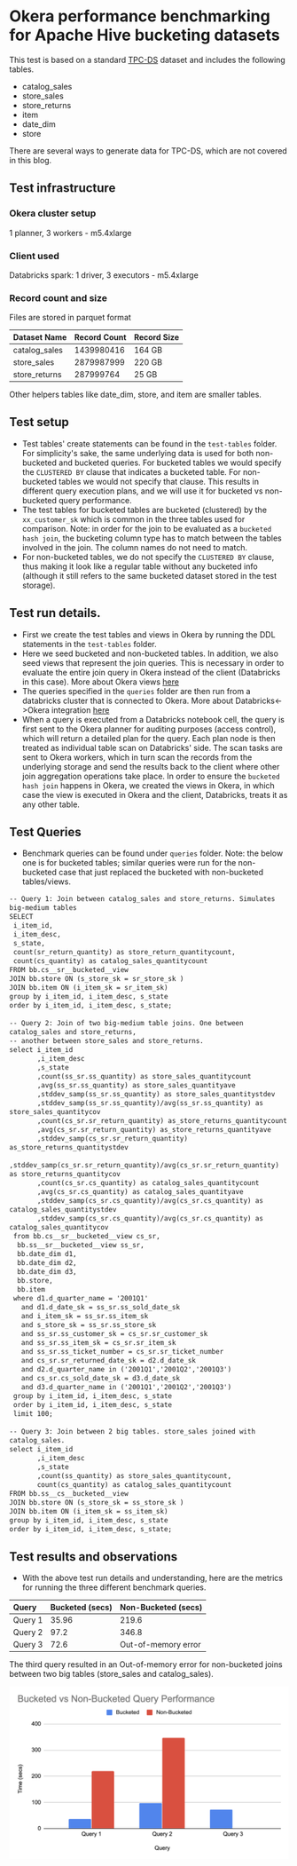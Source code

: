 # Okera performance benchmarking for Apache Hive bucketing datasets

This test is based on a standard [TPC-DS](http://www.tpc.org/tpcds/) dataset and includes the following tables.
* catalog_sales
* store_sales
* store_returns
* item
* date_dim
* store

There are several ways to generate data for TPC-DS, which are not covered in this blog.

## Test infrastructure

### Okera cluster setup
1 planner, 3 workers - m5.4xlarge

### Client used
Databricks spark: 1 driver, 3 executors - m5.4xlarge

### Record count and size
Files are stored in parquet format

| Dataset Name |  Record Count | Record Size |
| :------------------ | :---------- | :---------- |
| catalog_sales      | 1439980416 | 164 GB |
| store_sales      | 2879987999 | 220 GB |
| store_returns      | 287999764 | 25 GB |

Other helpers tables like date_dim, store, and item are smaller tables.

## Test setup
* Test tables' create statements can be found in the `test-tables` folder. For simplicity's sake, the same underlying data is used for both non-bucketed and bucketed queries. For bucketed tables we would specify the `CLUSTERED BY` clause that indicates a bucketed table. For non-bucketed tables we would not specify that clause. This results in different query execution plans, and we will use it for bucketed vs non-bucketed query performance.
* The test tables for bucketed tables are bucketed (clustered) by the `xx_customer_sk` which is common in the three tables used for comparison. Note: in order for the join to be evaluated as a `bucketed hash join`, the bucketing column type has to match between the tables involved in the join. The column names do not need to match.
* For non-bucketed tables, we do not specify the `CLUSTERED BY` clause, thus making it look like a regular table without any bucketed info (although it still refers to the same bucketed dataset stored in the test storage).


## Test run details.
* First we create the test tables and views in Okera by running the DDL statements in the `test-tables` folder.
* Here we seed bucketed and non-bucketed tables. In addition, we also seed views that represent the join queries. This is necessary in order to evaluate the entire join query in Okera instead of the client (Databricks in this case). More about Okera views [here](https://docs.okera.com/odas/latest/integrate/hive-best-practices/#external-views)
* The queries specified in the `queries` folder are then run from a databricks cluster that is connected to Okera. More about Databricks<->Okera integration [here](https://docs.okera.com/odas/latest/integrate/databricks-integration/)
* When a query is executed from a Databricks notebook cell, the query is first sent to the Okera planner for auditing purposes (access control), which will return a detailed plan for the query. Each plan node is then treated as individual table scan on Databricks' side. The scan tasks are sent to Okera workers, which in turn scan the records from the underlying storage and send the results back to the client where other join aggregation operations take place. In order to ensure the `bucketed hash join` happens in Okera, we created the views in Okera, in which case the view is executed in Okera and the client, Databricks, treats it as any other table.

## Test Queries
* Benchmark queries can be found under `queries` folder. Note: the below one is for bucketed tables; similar queries were run for the non-bucketed case that just replaced the bucketed with non-bucketed tables/views.
```
-- Query 1: Join between catalog_sales and store_returns. Simulates big-medium tables
SELECT
 i_item_id,
 i_item_desc,
 s_state,
 count(sr_return_quantity) as store_return_quantitycount,
 count(cs_quantity) as catalog_sales_quantitycount
FROM bb.cs__sr__bucketed__view
JOIN bb.store ON (s_store_sk = sr_store_sk )
JOIN bb.item ON (i_item_sk = sr_item_sk)
group by i_item_id, i_item_desc, s_state
order by i_item_id, i_item_desc, s_state;

-- Query 2: Join of two big-medium table joins. One between catalog_sales and store_returns,
-- another between store_sales and store_returns.
select i_item_id
       ,i_item_desc
       ,s_state
       ,count(ss_sr.ss_quantity) as store_sales_quantitycount
       ,avg(ss_sr.ss_quantity) as store_sales_quantityave
       ,stddev_samp(ss_sr.ss_quantity) as store_sales_quantitystdev
       ,stddev_samp(ss_sr.ss_quantity)/avg(ss_sr.ss_quantity) as store_sales_quantitycov
       ,count(cs_sr.sr_return_quantity) as_store_returns_quantitycount
       ,avg(cs_sr.sr_return_quantity) as_store_returns_quantityave
       ,stddev_samp(cs_sr.sr_return_quantity) as_store_returns_quantitystdev
       ,stddev_samp(cs_sr.sr_return_quantity)/avg(cs_sr.sr_return_quantity) as store_returns_quantitycov
       ,count(cs_sr.cs_quantity) as catalog_sales_quantitycount
       ,avg(cs_sr.cs_quantity) as catalog_sales_quantityave
       ,stddev_samp(cs_sr.cs_quantity)/avg(cs_sr.cs_quantity) as catalog_sales_quantitystdev
       ,stddev_samp(cs_sr.cs_quantity)/avg(cs_sr.cs_quantity) as catalog_sales_quantitycov
 from bb.cs__sr__bucketed__view cs_sr,
  bb.ss__sr__bucketed__view ss_sr,
  bb.date_dim d1,
  bb.date_dim d2,
  bb.date_dim d3,
  bb.store,
  bb.item
 where d1.d_quarter_name = '2001Q1'
   and d1.d_date_sk = ss_sr.ss_sold_date_sk
   and i_item_sk = ss_sr.ss_item_sk
   and s_store_sk = ss_sr.ss_store_sk
   and ss_sr.ss_customer_sk = cs_sr.sr_customer_sk
   and ss_sr.ss_item_sk = cs_sr.sr_item_sk
   and ss_sr.ss_ticket_number = cs_sr.sr_ticket_number
   and cs_sr.sr_returned_date_sk = d2.d_date_sk
   and d2.d_quarter_name in ('2001Q1','2001Q2','2001Q3')
   and cs_sr.cs_sold_date_sk = d3.d_date_sk
   and d3.d_quarter_name in ('2001Q1','2001Q2','2001Q3')
 group by i_item_id, i_item_desc, s_state
 order by i_item_id, i_item_desc, s_state
 limit 100;

-- Query 3: Join between 2 big tables. store_sales joined with catalog_sales.
select i_item_id
       ,i_item_desc
       ,s_state
       ,count(ss_quantity) as store_sales_quantitycount,
       count(cs_quantity) as catalog_sales_quantitycount
FROM bb.ss__cs__bucketed__view
JOIN bb.store ON (s_store_sk = ss_store_sk )
JOIN bb.item ON (i_item_sk = ss_item_sk)
group by i_item_id, i_item_desc, s_state
order by i_item_id, i_item_desc, s_state;
```

## Test results and observations
* With the above test run details and understanding, here are the metrics for running the three different benchmark queries.

| Query |  Bucketed (secs)  | Non-Bucketed (secs) |
| :------------------ | :---------- | :---------- |
| Query 1      | 35.96 | 219.6 |
| Query 2      | 97.2 | 346.8 |
| Query 3      | 72.6 | Out-of-memory error |

The third query resulted in an Out-of-memory error for non-bucketed joins between two big tables (store_sales and catalog_sales).

![benchmark](benchmark-chart.png)
